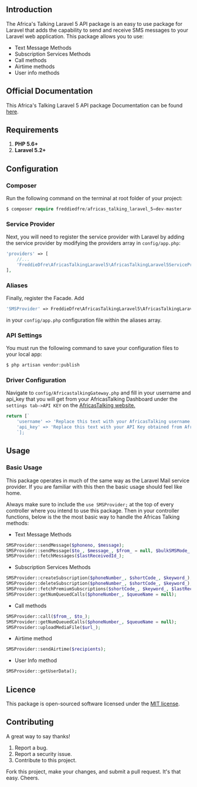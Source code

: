 ## Introduction
The Africa's Talking Laravel 5 API package is an easy to use package for Laravel that adds the capability to send and receive SMS messages to your Laravel web application. 
This package allows you to use:
* Text Message Methods
* Subscription Services Methods 
* Call methods
* Airtime methods
* User info methods

## Official Documentation
This Africa's Talking Laravel 5 API package Documentation can be found [here](https://freddiedfre.github.io/AfricasTalkingLaravel5).

## Requirements
1. **PHP 5.6+**
2. **Laravel 5.2+**

## Configuration
### Composer
Run the following command on the terminal at root folder of your project:
```php
$ composer require freddiedfre/africas_talking_laravel_5=dev-master
```
### Service Provider
Next, you will need to register the service provider with Laravel by adding the service provider by modifying the providers array in `config/app.php`:
```php
'providers' => [
    //...
    'FreddieDfre\AfricasTalkingLaravel5\AfricasTalkingLaravel5ServiceProvider::class,'
],
```

### Aliases
Finally, register the Facade.
Add 
```php
'SMSProvider' => FreddieDfre\AfricasTalkingLaravel5\AfricasTalkingLaravel5Facade::class
```
in your `config/app.php` configuration file within the aliases array.

### API Settings
You must run the following command to save your configuration files to your local app:
```bash
$ php artisan vendor:publish
```
### Driver Configuration
Navigate to `config/AfricastalkingGateway.php` and fill in your username and api_key that you will get from your AfricasTalking Dashboard under the `settings tab->API KEY` on the [AfricasTalking website.](https://www.africastalking.com)
```php
return [`
    'username' => 'Replace this text with your AfricasTalking username.',
    'api_key' => 'Replace this text with your API Key obtained from AfricasTalking.',`
    `];
```

## Usage
### Basic Usage
This package operates in much of the same way as the Laravel Mail service provider. If you are familiar with this then the basic usage should feel like home. 

Always make sure to include the `use SMSProvider;` at the top of every controller where you intend to use this package. Then in your controller functions, below is the the most basic way to handle the Africas Talking methods:
* Text Message Methods
```php
SMSProvider::sendMessage($phoneno, $message);
SMSProvider::sendMessage($to_, $message_, $from_ = null, $bulkSMSMode_ = 1, Array $options_ = array());
SMSProvider::fetchMessages($lastReceivedId_);
```
* Subscription Services Methods
```php
SMSProvider::createSubscription($phoneNumber_, $shortCode_, $keyword_);
SMSProvider::deleteSubscription($phoneNumber_, $shortCode_, $keyword_);
SMSProvider::fetchPremiumSubscriptions($shortCode_, $keyword_, $lastReceivedId_ = 0);
SMSProvider::getNumQueuedCalls($phoneNumber_, $queueName = null);
```
* Call methods
```php
SMSProvider::call($from_, $to_);
SMSProvider::getNumQueuedCalls($phoneNumber_, $queueName = null);
SMSProvider::uploadMediaFile($url_);
```
* Airtime method
```php
SMSProvider::sendAirtime($recipients);
```
* User Info method
```php
SMSProvider::getUserData();
```

## Licence
This package is open-sourced software licensed under the [MIT license](http://opensource.org/licenses/MIT).

## Contributing 
A great way to say thanks!

1. Report a bug.
2. Report a security issue.
3. Contribute to this project.

Fork this project, make your changes, and submit a pull request. It's that easy. Cheers.
